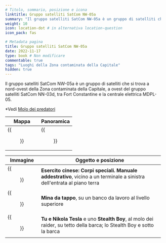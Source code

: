 ```yaml
---
# Titolo, sommario, posizione e icona
linktitle: Gruppo satelliti SatCom NW-05a
summary: "Il gruppo satelliti SatCom NW-05a è un gruppo di satelliti che si trova a nord-ovest della Zona contaminata della Capitale,  a ovest del gruppo satelliti SatCom NN-03d, tra Fort Constantine e la centrale elettrica MDPL-05."
weight: 10
icon: location-dot # in alternativa location-question
icon_pack: fas

# Metadata pagina
title: Gruppo satelliti SatCom NW-05a
date: 2022-11-17
type: book # Non modificare
commentable: true
tags: "Luoghi della Zona contaminata della Capitale"
hidden: true
---
```




Il gruppo satelliti SatCom NW-05a è un gruppo di satelliti che si trova a nord-ovest della Zona contaminata della Capitale,  a ovest del gruppo satelliti SatCom NN-03d, tra Fort Constantine e la centrale elettrica MDPL-05. 

*Vedi [Molo dei predatori](../molo-dei-predatori)

| Mappa                                | Panoramica                                  |
| ------------------------------------ | ------------------------------------------- |
| {{<figure src="SA_NW_05_loc.webp">}} | {{<figure src="SatCom_Array_NW-05a.webp">}} |

| Immagine                                                   | Oggetto e posizione                                                                                                      |
| ---------------------------------------------------------- | ------------------------------------------------------------------------------------------------------------------------ |
| {{<figure src="FO3_CA_SOTM_Satcom_Array_a1.webp">}}        | **Esercito cinese: Corpi speciali. Manuale addestrativo**,  vicino a un terminale a sinistra dell'entrata al piano terra |
| {{<figure src="SatCom_Array_NW-05a_bottlecap_mine.webp">}} | **Mina da tappo**, su un banco da lavoro al livello superiore                                                            |
| {{<figure src="Raider_wharf_Nikola_Tesla_and_You.webp">}}  | **Tu e Nikola Tesla** e uno **Stealth Boy**, al molo dei raider, su tetto della barca; lo Stealth Boy e sotto la barca   |

